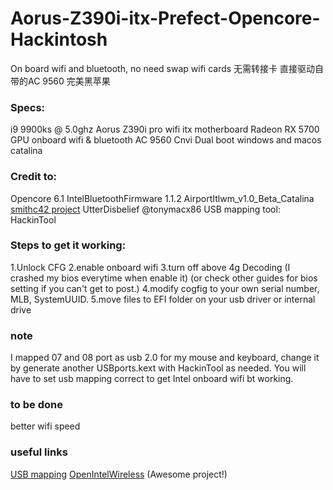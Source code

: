 # Aorus-Z390i-itx-Prefect-Opencore-Hackintosh

On board wifi and bluetooth, no need swap wifi cards
无需转接卡 直接驱动自带的AC 9560 完美黑苹果

### Specs:
i9 9900ks @ 5.0ghz 
Aorus Z390i pro wifi itx motherboard
Radeon RX 5700 GPU
onboard wifi & bluetooth AC 9560 Cnvi
Dual boot windows and macos catalina

### Credit to:
Opencore 6.1
IntelBluetoothFirmware 1.1.2
AirportItlwm_v1.0_Beta_Catalina
[smithc42 project](https://github.com/smithc42/hackintosh_gigabyte_z390i)
UtterDisbelief @tonymacx86
USB mapping tool: HackinTool


### Steps to get it working:
1.Unlock CFG
2.enable onboard wifi
3.turn off above 4g Decoding (I crashed my bios everytime when enable it)
(or check other guides for bios setting if you can't get to post.)
4.modify cogfig to your own serial number, MLB, SystemUUID.
5.move files to EFI folder on your usb driver or internal drive

### note
I mapped 07 and 08 port as usb 2.0 for my mouse and keyboard, change it by generate another USBports.kext with HackinTool as needed.
You will have to set usb mapping correct to get Intel onboard wifi bt working.

### to be done
better wifi speed

### useful links
[USB mapping](https://www.tonymacx86.com/threads/the-new-beginners-guide-to-usb-port-configuration.286553/)
[OpenIntelWireless](https://github.com/OpenIntelWireless) (Awesome project!)
